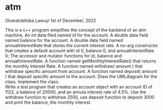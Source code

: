 # atm
Oluwatobiloba Lawuyi
1st of December, 2022

This is a c++ program simplifies the concept of the backend of an atm machine,
An int data filed named id for the account.
A double data field named balance for the account.
A double data field named annualInterestRate that stores the current interest rate.
A no-arg constructor that creates a default account with id 0, balance 0, and annualInterestRate 0;
The accessor and mutator functions for id, balance and annualInterestRate.
A function named getMonthlyInterestRate() that returns the monthly Interest Rate.
A function named withdraw( amount ) that withdraw specific amount from account.
A function named deposit( amount ) that deposit specific amount to the account.
Draw the UMLdiagram for the class.  Implement the class.  
Write a test program that creates an account object with an account ID of 1122, 
a balance of 20000, and an annula interest rate of 4.5%. 
Use the withdraw function to withdraw 2500, use deposit function to deposit 3000
and print the balance, the monthly interest.
